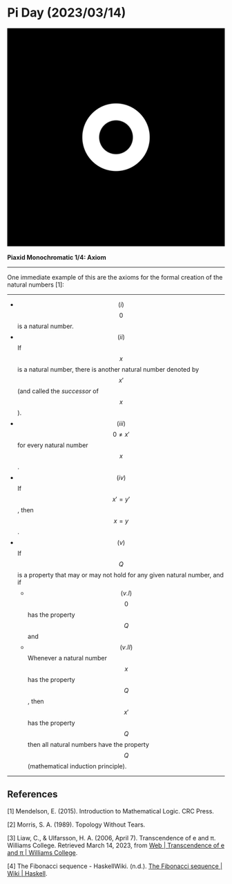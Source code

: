 <!-- Copyright (c) 2023 Tobias Briones. All rights reserved. -->
<!-- SPDX-License-Identifier: CC-BY-4.0 -->
<!-- This file is part of https://github.com/tobiasbriones/blog -->

# Pi Day (2023/03/14)

![Piaxid Monochromatic 1/4: Axiom](axiom---piaxid-monochromatic-1-4.svg)

**Piaxid Monochromatic 1/4: Axiom**

---

One immediate example of this are the axioms for the formal creation of the 
natural numbers [1]:

---

- $$(i)$$ $$0$$ is a natural number.
- $$(ii)$$ If $$x$$ is a natural number, there is another natural number 
  denoted by $$x'$$ (and called the *successor* of $$x$$).
- $$(iii)$$ $$0 \neq x'$$ for every natural number $$x$$.
- $$(iv)$$ If $$x' = y'$$, then $$x = y$$.
- $$(v)$$ If $$Q$$ is a property that may or may not hold for any given 
  natural number, and if 
  - $$(v.I)$$ $$0$$ has the property $$Q$$ and
  - $$(v.II)$$ Whenever a natural number $$x$$ has the property $$Q$$, then 
    $$x'$$ has the property $$Q$$ then all natural numbers have the property
    $$Q$$ (mathematical induction principle).

---

## References

[1] Mendelson, E. (2015). Introduction to Mathematical Logic. CRC Press.

[2] Morris, S. A. (1989). Topology Without Tears.

[3] Liaw, C., & Ulfarsson, H. A. (2006, April 7). Transcendence of e and π. Williams College.
Retrieved March 14, 2023, from 
[Web \| Transcendence of e and π \| Williams College](https://web.williams.edu/Mathematics/sjmiller/public_html/book/papers/transcendence/TranscedenceOfPi.pdf).

[4] The Fibonacci sequence - HaskellWiki. (n.d.). 
[The Fibonacci sequence \| Wiki \| Haskell](https://wiki.haskell.org/The_Fibonacci_sequence#Naive_definition).
